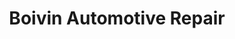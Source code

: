 ---
title: "Boivin Automotive Repair"
url: /north-gower/boivin-automotive-repair/
shop: car repair
---